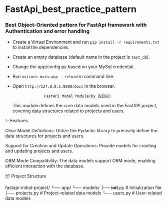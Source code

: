 # FastApi_best_practice_pattern

### Best Object-Oriented pattern for FastApi framework with Authentication and error handling  

- Create a Virtual Environment and run `pip install -r requirements.txt` to install the dependencies.
- Create an empty database (default name in the project is `test_db`).
- Change the app/config.py based on your MySql credential.
- Run `uvicorn main:app --reload` in command line.
- Open `http://127.0.0.1:8000/docs` in the browser.


                    FastAPI Model Module(by 班庭锐)
  This module defines the core data models used in the FastAPI project, covering data structures related to projects and users.

✨ Features

  Clear Model Definitions: Utilize the Pydantic library to precisely define the data structures for projects and users.

  Support for Creation and Update Operations: Provide models for creating and updating projects and users.

   ORM Mode Compatibility: The data models support ORM mode, enabling efficient interaction with the database.

📦 Project Structure

fastapi-initial-project/
└── app/
    └── models/
        ├── __init__.py  # Initialization file
        ├── projects.py  # Project-related data models
        └── users.py     # User-related data models